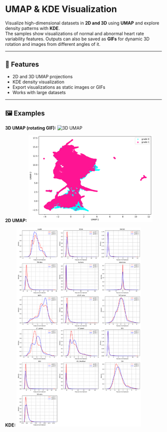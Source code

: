 # UMAP & KDE Visualization

Visualize high-dimensional datasets in **2D and 3D** using **UMAP** and explore density patterns with **KDE**.  
The samples show visualizations of normal and abnormal heart rate variability features.
Outputs can also be saved as **GIFs** for dynamic 3D rotation and images from different angles of it.

---

## 🔹 Features
- 2D and 3D UMAP projections
- KDE density visualization
- Export visualizations as static images or GIFs
- Works with large datasets

---

## 🖼️ Examples

**3D UMAP (rotating GIF):**
<img src="images/umap_3d.gif" alt="3D UMAP" width="500"/>

**2D UMAP:**
<img src="images/umap_2d.png" alt="2D UMAP" width="400"/>

**KDE:**
<img src="images/kde_features_grade0_vs_grade1.png" alt="2D UMAP" width="400"/>


